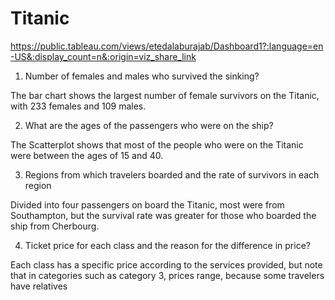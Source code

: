 # Titanic
https://public.tableau.com/views/etedalaburajab/Dashboard1?:language=en-US&:display_count=n&:origin=viz_share_link


1.	Number of females and males who survived the sinking?


The bar chart shows the largest number of female survivors on the Titanic, with 233 females and 109 males.


2.	What are the ages of the passengers who were on the ship?


The Scatterplot shows that most of the people who were on the Titanic were between the ages of 15 and 40.


3.	Regions from which travelers boarded and the rate of survivors in each region


Divided into four passengers on board the Titanic, most were from Southampton, but the survival rate was greater for those who boarded the ship from Cherbourg.


4.	Ticket price for each class and the reason for the difference in price?


Each class has a specific price according to the services provided, but note that in categories such as category 3, prices range, because some travelers have relatives 
